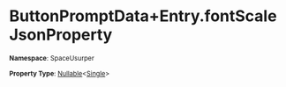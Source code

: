 # ButtonPromptData+Entry.fontScale JsonProperty

<small>**Namespace**: SpaceUsurper</small>

<small>**Property Type**: [Nullable](https://docs.microsoft.com/en-us/dotnet/api/system.nullable-1?view=netframework-4.5)&lt;[Single](https://docs.microsoft.com/en-us/dotnet/api/system.single?view=netframework-4.5)&gt;</small>

